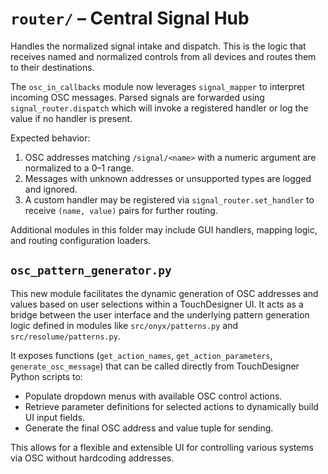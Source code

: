 # `router/` – Central Signal Hub

Handles the normalized signal intake and dispatch. This is the logic that
receives named and normalized controls from all devices and routes them to
their destinations.

The `osc_in_callbacks` module now leverages `signal_mapper` to interpret incoming
OSC messages. Parsed signals are forwarded using `signal_router.dispatch` which
will invoke a registered handler or log the value if no handler is present.

Expected behavior:

1. OSC addresses matching `/signal/<name>` with a numeric argument are
   normalized to a 0–1 range.
2. Messages with unknown addresses or unsupported types are logged and ignored.
3. A custom handler may be registered via `signal_router.set_handler` to receive
   `(name, value)` pairs for further routing.

Additional modules in this folder may include GUI handlers, mapping logic, and
routing configuration loaders.

## `osc_pattern_generator.py`

This new module facilitates the dynamic generation of OSC addresses and values
based on user selections within a TouchDesigner UI. It acts as a bridge between
the user interface and the underlying pattern generation logic defined in modules
like `src/onyx/patterns.py` and `src/resolume/patterns.py`.

It exposes functions (`get_action_names`, `get_action_parameters`,
`generate_osc_message`) that can be called directly from TouchDesigner Python
scripts to:

- Populate dropdown menus with available OSC control actions.
- Retrieve parameter definitions for selected actions to dynamically build UI input fields.
- Generate the final OSC address and value tuple for sending.

This allows for a flexible and extensible UI for controlling various systems
via OSC without hardcoding addresses.